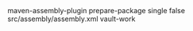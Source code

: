 <plugin>
        <artifactId>maven-assembly-plugin</artifactId>
        <executions>
          <execution>
            <phase>prepare-package</phase>
            <goals>
              <goal>single</goal>
            </goals>
          </execution>
        </executions>
        <configuration>
          <appendAssemblyId>false</appendAssemblyId>
          <descriptors>
            <descriptor>src/assembly/assembly.xml</descriptor>
          </descriptors>
          <finalName>vault-work</finalName>
        </configuration>
      </plugin>
      
